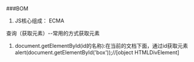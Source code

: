 ###BOM
1. JS核心组成：
ECMA


查询（获取元素）--常用的方式获取元素
1. document.getElementById(id的名称):在当前的文档下面，通过id获取元素
alert(document.getElementById('box'));//[object HTMLDivElement]


